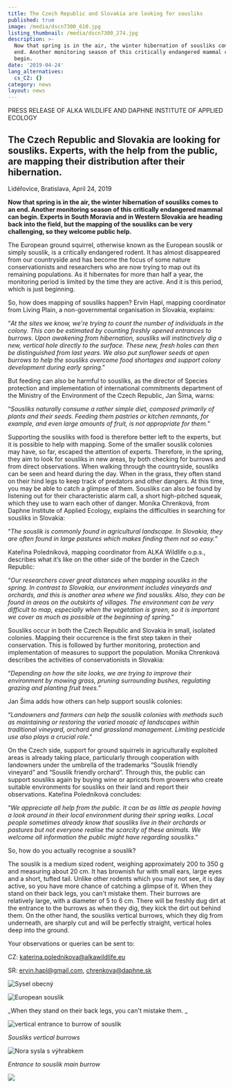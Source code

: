 ```yaml
---
title: The Czech Republic and Slovakia are looking for sousliks
published: true
image: /media/dscn7300_610.jpg
listing_thumbnail: /media/dscn7300_274.jpg
description: >-
  Now that spring is in the air, the winter hibernation of sousliks comes to an
  end. Another monitoring season of this critically endangered mammal can
  begin. 
date: '2019-04-24'
lang_alternatives:
  cs_CZ: {}
category: news
layout: news
---
```

PRESS RELEASE OF ALKA WILDLIFE AND DAPHNE INSTITUTE OF APPLIED ECOLOGY

## The Czech Republic and Slovakia are looking for sousliks. Experts, with the help from the public, are mapping their distribution after their hibernation.

Lidéřovice, Bratislava, April 24, 2019

**Now that spring is in the air, the winter hibernation of sousliks comes to an end. Another monitoring season of this critically endangered mammal can begin. Experts in South Moravia and in Western Slovakia are heading back into the field, but the mapping of the sousliks can be very challenging, so they welcome public help.**

The European ground squirrel, otherwise known as the European souslik or simply souslik, is a critically endangered rodent. It has almost disappeared from our countryside and has become the focus of some nature conservationists and researchers who are now trying to map out its remaining populations. As it hibernates for more than half a year, the monitoring period is limited by the time they are active. And it is this period, which is just beginning.

So, how does mapping of sousliks happen? Ervín Hapl, mapping coordinator from Living Plain, a non-governmental organisation in Slovakia, explains:

“_At the sites we know, we're trying to count the number of individuals in the colony. This can be estimated by counting freshly opened entrances to burrows. Upon awakening from hibernation, sousliks will instinctively dig a new, vertical hole directly to the surface. These new, fresh holes can then be distinguished from last years. We also put sunflower seeds at open burrows to help the sousliks overcome food shortages and support colony development during early spring_.” 

But feeding can also be harmful to sousliks, as the director of Species protection and implementation of international commitments department of the Ministry of the Environment of the Czech Republic, Jan Šíma, warns:

“_Sousliks naturally consume a rather simple diet, composed primarily of plants and their seeds. Feeding them pastries or kitchen remnants, for example, and even large amounts of fruit, is not appropriate for them._”

Supporting the sousliks with food is therefore better left to the experts, but it is possible to help with mapping. Some of the smaller souslik colonies may have, so far, escaped the attention of experts. Therefore, in the spring, they aim to look for sousliks in new areas, by both checking for burrows and from direct observations. When walking through the countryside, sousliks can be seen and heard during the day. When in the grass, they often stand on their hind legs to keep track of predators and other dangers. At this time, you may be able to catch a glimpse of them. Sousliks can also be found by listening out for their characteristic alarm call, a short high-pitched squeak, which they use to warn each other of danger. Monika Chrenková, from Daphne Institute of Applied Ecology, explains the difficulties in searching for sousliks in Slovakia:

“_The souslik is commonly found in agricultural landscape. In Slovakia, they are often found in large pastures which makes finding them not so easy._” 

Kateřina Poledníková, mapping coordinator from ALKA Wildlife o.p.s., describes what it’s like on the other side of the border in the Czech Republic:

“_Our researchers cover great distances when mapping sousliks in the spring. In contrast to Slovakia, our environment includes vineyards and orchards, and this is another area where we find sousliks. Also, they can be found in areas on the outskirts of villages. The environment can be very difficult to map, especially when the vegetation is green, so it is important we cover as much as possible at the beginning of spring_.”

Sousliks occur in both the Czech Republic and Slovakia in small, isolated colonies. Mapping their occurrence is the first step taken in their conservation. This is followed by further monitoring, protection and implementation of measures to support the population. Monika Chrenková describes the activities of conservationists in Slovakia:

“_Depending on how the site looks, we are trying to improve their environment by mowing grass, pruning surrounding bushes, regulating grazing and planting fruit trees._”

Jan Šíma adds how others can help support souslik colonies:

“_Landowners and farmers can help the souslik colonies with methods such as maintaining or restoring the varied mosaic of landscapes within traditional vineyard, orchard and grassland management. Limiting pesticide use also plays a crucial role_.”

On the Czech side, support for ground squirrels in agriculturally exploited areas is already taking place, particularly through cooperation with landowners under the umbrella of the trademarks “Souslik friendly vineyard” and “Souslik friendly orchard”. Through this, the public can support sousliks again by buying wine or apricots from growers who create suitable environments for sousliks on their land and report their observations. Kateřina Poledníková concludes:

“_We appreciate all help from the public. It can be as little as people having a look around in their local environment during their spring walks. Local people sometimes already know that sousliks live in their orchards or pastures but not everyone realise the scarcity of these animals. We welcome all information the public might have regarding sousliks_.”

So, how do you actually recognise a souslik? 

The souslik is a medium sized rodent, weighing approximately 200 to 350 g and measuring about 20 cm. It has brownish fur with small ears, large eyes and a short, tufted tail. Unlike other rodents which you may not see, it is day active, so you have more chance of catching a glimpse of it. When they stand on their back legs, you can't mistake them. Their burrows are relatively large, with a diameter of 5 to 6 cm. There will be freshly dug dirt at the entrance to the burrows as when they dig, they kick the dirt out behind them. On the other hand, the sousliks vertical burrows, which they dig from underneath, are sharply cut and will be perfectly straight, vertical holes deep into the ground.

Your observations or queries can be sent to:

CZ: katerina.polednikova@alkawildlife.eu 

SR: ervin.hapl@gmail.com, chrenkova@daphne.sk


![Sysel obecný](/media/dscn2749_610.jpg "sysel obecný")

![European souslik](/media/img_8253_610.jpg "European souslik")

_When they stand on their back legs, you can't mistake them. _

![vertical entrance to burrow of souslik](/media/img_8959_610.jpg "vertical entrance to burrow of souslik")

_Sousliks vertical burrows_

![Nora sysla s výhrabkem](/media/dscn0142_610.jpg "Nora sysla s výhrabkem")

_Entrance to souslik main burrow_

![](/media/logo_irrva-a-mzp_lezato_610.jpg)
